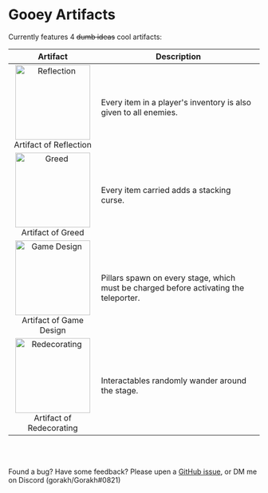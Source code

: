 # Gooey Artifacts

Currently features 4 ~~dumb ideas~~ cool artifacts:

| Artifact | Description |
| :------: | ----------- |
| <img src="https://cdn.discordapp.com/attachments/526159007442927648/1192117529804542073/MonsterCopyPlayerItemsIconSelected.png?ex=65a7e8f7&is=659573f7&hm=75a6ff1d977aee26e52939b9e2798fee3df8ee5e734126f134cb71206375d684&" alt="Reflection" width=150 /> <br> Artifact of Reflection | Every item in a player's inventory is also given to all enemies. |
| <img src="https://cdn.discordapp.com/attachments/526159007442927648/1192117955673206884/PlayerItemCurseIconSelected.png?ex=65a7e95d&is=6595745d&hm=c8ba8bc451c060e72bc4f0afd48be13fc3e0716a6e674ea3a8b396f63430af46&" alt="Greed" width=150 /> <br> Artifact of Greed | Every item carried adds a stacking curse. |
| <img src="https://cdn.discordapp.com/attachments/526159007442927648/1192117972811141220/PillarsEveryStageIconSelected.png?ex=65a7e961&is=65957461&hm=fc05a3e4e05c6cdcf71a0a4baf8dc397b83b8d38bb3ce8c1de47d25520ddb499&" alt="Game Design" width=150 /> <br> Artifact of Game Design | Pillars spawn on every stage, which must be charged before activating the teleporter. |
| <img src="https://cdn.discordapp.com/attachments/526159007442927648/1192117990980866098/MovingInteractablesIconSelected.png?ex=65a7e965&is=65957465&hm=2d05f8b58fad3d26ffaf87b4327f3eba1fd5c46bcc167faa85398252ea8254a3&" alt="Redecorating" width=150 /> <br> Artifact of Redecorating | Interactables randomly wander around the stage. |

<br>
<br>

Found a bug? Have some feedback? Please upen a [GitHub issue](https://github.com/Goorakh/GooeyArtifacts/issues/new), or DM me on Discord (gorakh/Gorakh#0821)